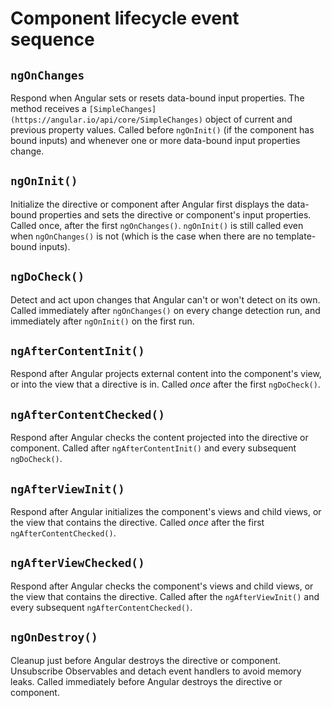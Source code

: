 # Component lifecycle event sequence
## `ngOnChanges`
Respond when Angular sets or resets data-bound input properties. The method receives a `[SimpleChanges](https://angular.io/api/core/SimpleChanges)` object of current and previous property values.
Called before `ngOnInit()` (if the component has bound inputs) and whenever one or more data-bound input properties change.
## `ngOnInit()`
Initialize the directive or component after Angular first displays the data-bound properties and sets the directive or component's input properties.
Called once, after the first `ngOnChanges()`. `ngOnInit()` is still called even when `ngOnChanges()` is not (which is the case when there are no template-bound inputs).
## `ngDoCheck()`
Detect and act upon changes that Angular can't or won't detect on its own.
Called immediately after `ngOnChanges()` on every change detection run, and immediately after `ngOnInit()` on the first run.
## `ngAfterContentInit()`
Respond after Angular projects external content into the component's view, or into the view that a directive is in.
Called _once_ after the first `ngDoCheck()`.
## `ngAfterContentChecked()`
Respond after Angular checks the content projected into the directive or component.
Called after `ngAfterContentInit()` and every subsequent `ngDoCheck()`.
## `ngAfterViewInit()`
Respond after Angular initializes the component's views and child views, or the view that contains the directive.
Called _once_ after the first `ngAfterContentChecked()`.
## `ngAfterViewChecked()`
Respond after Angular checks the component's views and child views, or the view that contains the directive.
Called after the `ngAfterViewInit()` and every subsequent `ngAfterContentChecked()`.
## `ngOnDestroy()`
Cleanup just before Angular destroys the directive or component. Unsubscribe Observables and detach event handlers to avoid memory leaks.
Called immediately before Angular destroys the directive or component.